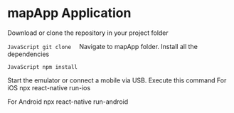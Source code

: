 # mapApp Application

Download or clone the repository in your project folder

``JavaScript
git clone 
``
Navigate to mapApp folder.
Install all the dependencies

``JavaScript
npm install
``

Start the emulator or connect a mobile via USB. Execute this command
For iOS
npx react-native run-ios

For Android
npx react-native run-android

